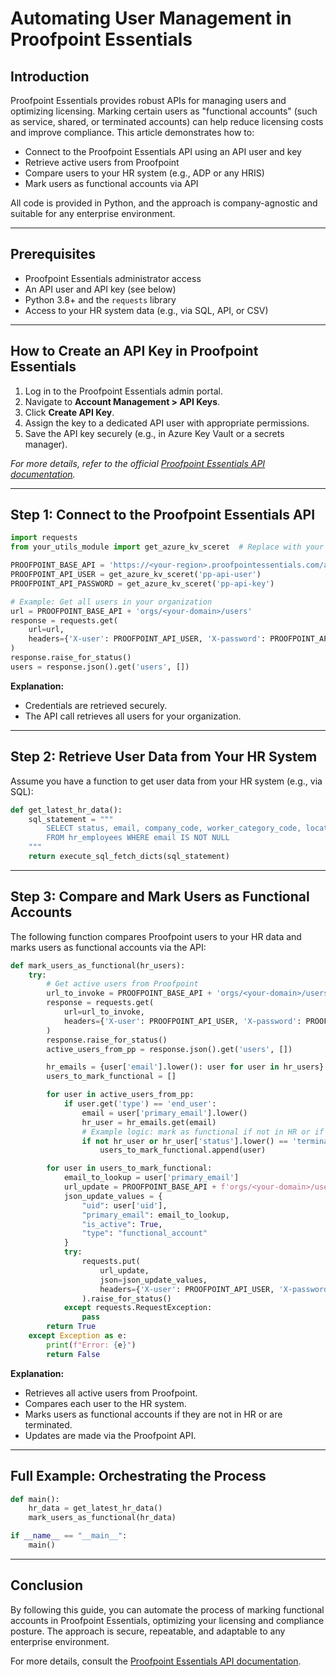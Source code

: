 # Automating User Management in Proofpoint Essentials 

## Introduction

Proofpoint Essentials provides robust APIs for managing users and optimizing licensing. Marking certain users as "functional accounts" (such as service, shared, or terminated accounts) can help reduce licensing costs and improve compliance. This article demonstrates how to:

- Connect to the Proofpoint Essentials API using an API user and key
- Retrieve active users from Proofpoint
- Compare users to your HR system (e.g., ADP or any HRIS)
- Mark users as functional accounts via API

All code is provided in Python, and the approach is company-agnostic and suitable for any enterprise environment.

---

## Prerequisites

- Proofpoint Essentials administrator access
- An API user and API key (see below)
- Python 3.8+ and the `requests` library
- Access to your HR system data (e.g., via SQL, API, or CSV)

---

## How to Create an API Key in Proofpoint Essentials

1. Log in to the Proofpoint Essentials admin portal.
2. Navigate to **Account Management > API Keys**.
3. Click **Create API Key**.
4. Assign the key to a dedicated API user with appropriate permissions.
5. Save the API key securely (e.g., in Azure Key Vault or a secrets manager).

*For more details, refer to the official [Proofpoint Essentials API documentation](https://us1.proofpointessentials.com/api/v1/docs/index.php).*  

---

## Step 1: Connect to the Proofpoint Essentials API

```python
import requests
from your_utils_module import get_azure_kv_sceret  # Replace with your actual secret retrieval function

PROOFPOINT_BASE_API = 'https://<your-region>.proofpointessentials.com/api/v1/'
PROOFPOINT_API_USER = get_azure_kv_sceret('pp-api-user')
PROOFPOINT_API_PASSWORD = get_azure_kv_sceret('pp-api-key')

# Example: Get all users in your organization
url = PROOFPOINT_BASE_API + 'orgs/<your-domain>/users'
response = requests.get(
    url=url,
    headers={'X-user': PROOFPOINT_API_USER, 'X-password': PROOFPOINT_API_PASSWORD},
)
response.raise_for_status()
users = response.json().get('users', [])
```

**Explanation:**
- Credentials are retrieved securely.
- The API call retrieves all users for your organization.

---

## Step 2: Retrieve User Data from Your HR System

Assume you have a function to get user data from your HR system (e.g., via SQL):

```python
def get_latest_hr_data():
    sql_statement = """
        SELECT status, email, company_code, worker_category_code, location_code
        FROM hr_employees WHERE email IS NOT NULL
    """
    return execute_sql_fetch_dicts(sql_statement)
```

---

## Step 3: Compare and Mark Users as Functional Accounts

The following function compares Proofpoint users to your HR data and marks users as functional accounts via the API:

```python
def mark_users_as_functional(hr_users):
    try:
        # Get active users from Proofpoint
        url_to_invoke = PROOFPOINT_BASE_API + 'orgs/<your-domain>/users'
        response = requests.get(
            url=url_to_invoke,
            headers={'X-user': PROOFPOINT_API_USER, 'X-password': PROOFPOINT_API_PASSWORD},
        )
        response.raise_for_status()
        active_users_from_pp = response.json().get('users', [])

        hr_emails = {user['email'].lower(): user for user in hr_users}
        users_to_mark_functional = []

        for user in active_users_from_pp:
            if user.get('type') == 'end_user':
                email = user['primary_email'].lower()
                hr_user = hr_emails.get(email)
                # Example logic: mark as functional if not in HR or if terminated
                if not hr_user or hr_user['status'].lower() == 'terminated':
                    users_to_mark_functional.append(user)

        for user in users_to_mark_functional:
            email_to_lookup = user['primary_email']
            url_update = PROOFPOINT_BASE_API + f'orgs/<your-domain>/users/{email_to_lookup}'
            json_update_values = {
                "uid": user['uid'],
                "primary_email": email_to_lookup,
                "is_active": True,
                "type": "functional_account"
            }
            try:
                requests.put(
                    url_update,
                    json=json_update_values,
                    headers={'X-user': PROOFPOINT_API_USER, 'X-password': PROOFPOINT_API_PASSWORD}
                ).raise_for_status()
            except requests.RequestException:
                pass
        return True
    except Exception as e:
        print(f"Error: {e}")
        return False
```

**Explanation:**
- Retrieves all active users from Proofpoint.
- Compares each user to the HR system.
- Marks users as functional accounts if they are not in HR or are terminated.
- Updates are made via the Proofpoint API.

---

## Full Example: Orchestrating the Process

```python
def main():
    hr_data = get_latest_hr_data()
    mark_users_as_functional(hr_data)

if __name__ == "__main__":
    main()
```

---

## Conclusion

By following this guide, you can automate the process of marking functional accounts in Proofpoint Essentials, optimizing your licensing and compliance posture. The approach is secure, repeatable, and adaptable to any enterprise environment.

For more details, consult the [Proofpoint Essentials API documentation](https://us1.proofpointessentials.com/api/v1/docs/index.php).
